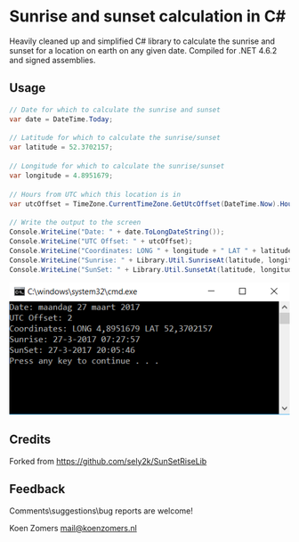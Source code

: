 # Sunrise and sunset calculation in C#

Heavily cleaned up and simplified C# library to calculate the sunrise and sunset for a location on earth on any given date. Compiled for .NET 4.6.2 and signed assemblies.

## Usage

```C#
// Date for which to calculate the sunrise and sunset
var date = DateTime.Today;

// Latitude for which to calculate the sunrise/sunset
var latitude = 52.3702157;

// Longitude for which to calculate the sunrise/sunset
var longitude = 4.8951679;
            
// Hours from UTC which this location is in
var utcOffset = TimeZone.CurrentTimeZone.GetUtcOffset(DateTime.Now).Hours;

// Write the output to the screen
Console.WriteLine("Date: " + date.ToLongDateString());
Console.WriteLine("UTC Offset: " + utcOffset);
Console.WriteLine("Coordinates: LONG " + longitude + " LAT " + latitude);
Console.WriteLine("Sunrise: " + Library.Util.SunriseAt(latitude, longitude, date, utcOffset));
Console.WriteLine("SunSet: " + Library.Util.SunsetAt(latitude, longitude, date, utcOffset));
```

![Sample output](./SampleOutput.png)

## Credits

Forked from https://github.com/sely2k/SunSetRiseLib

## Feedback

Comments\suggestions\bug reports are welcome!

Koen Zomers
mail@koenzomers.nl